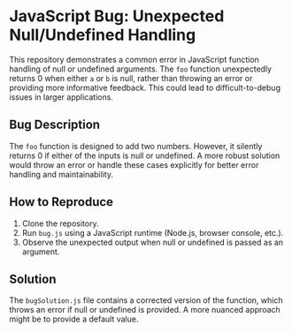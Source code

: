 # JavaScript Bug: Unexpected Null/Undefined Handling

This repository demonstrates a common error in JavaScript function handling of null or undefined arguments.  The `foo` function unexpectedly returns 0 when either `a` or `b` is null, rather than throwing an error or providing more informative feedback. This could lead to difficult-to-debug issues in larger applications.

## Bug Description
The `foo` function is designed to add two numbers. However, it silently returns 0 if either of the inputs is null or undefined. A more robust solution would throw an error or handle these cases explicitly for better error handling and maintainability.

## How to Reproduce
1. Clone the repository.
2. Run `bug.js` using a JavaScript runtime (Node.js, browser console, etc.).
3. Observe the unexpected output when null or undefined is passed as an argument.

## Solution
The `bugSolution.js` file contains a corrected version of the function, which throws an error if null or undefined is provided.  A more nuanced approach might be to provide a default value.